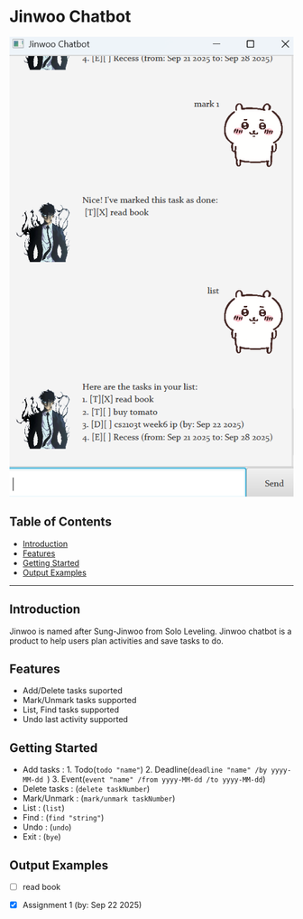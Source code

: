 # Jinwoo Chatbot

![Product Ui](Ui.png)

## Table of Contents

- [Introduction](#introduction)
- [Features](#features)
- [Getting Started](#getting-started)
- [Output Examples](#output-examples)

---

## Introduction

Jinwoo is named after Sung-Jinwoo from Solo Leveling.
Jinwoo chatbot is a product to help users plan activities and save tasks to do.

## Features

- Add/Delete tasks suported
- Mark/Unmark tasks supported
- List, Find tasks supported
- Undo last activity supported

## Getting Started
- Add tasks : 1. Todo(`todo "name"`)  2. Deadline(`deadline "name" /by yyyy-MM-dd `) 3. Event(`event "name" /from yyyy-MM-dd /to yyyy-MM-dd`)
- Delete tasks : (`delete taskNumber`)
- Mark/Unmark : (`mark/unmark taskNumber`)
- List : (`list`)
- Find : (`find "string"`)
- Undo : (`undo`)
- Exit : (`bye`)

## Output Examples
- [ ] read book
- [X] Assignment 1 (by: Sep 22 2025)

